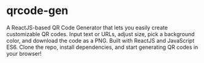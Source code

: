 # qrcode-gen
A ReactJS-based QR Code Generator that lets you easily create customizable QR codes. Input text or URLs, adjust size, pick a background color, and download the code as a PNG. Built with ReactJS and JavaScript ES6. Clone the repo, install dependencies, and start generating QR codes in your browser!
